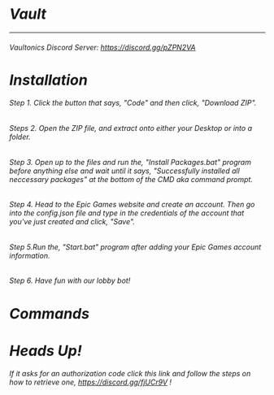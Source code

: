 # _Vault_

***

###### Vaultonics Discord Server: https://discord.gg/pZPN2VA

# _Installation_

###### Step 1. Click the button that says, "Code" and then click, "Download ZIP".

###### Steps 2. Open the ZIP file, and extract onto either your Desktop or into a folder.

###### Step 3. Open up to the files and run the, "Install Packages.bat" program before anything else and wait until it says, "Successfully installed all neccessary packages" at the bottom of the CMD _aka_ command prompt.

###### Step 4. Head to the _Epic Games_ website and create an account. Then go into the _config.json_ file and type in the credentials of the account that you've just created and click, "Save".

###### Step 5.Run the, "Start.bat" program after adding your _Epic Games_ account information.

###### Step 6. Have fun with our lobby bot!

# _Commands_

######

# _Heads Up!_

###### If it asks for an authorization code click this link and follow the steps on how to retrieve one, https://discord.gg/fjUCr9V !


